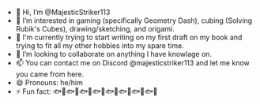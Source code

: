 - 👋 Hi, I’m @MajesticStriker113
- 👀 I’m interested in gaming (specifically Geometry Dash), cubing (Solving Rubik's Cubes), drawing/sketching, and origami.
- 🌱 I'm currently trying to start writing on my first draft on my book and trying to fit all my other hobbies into my spare time.
- 💞️ I’m looking to collaborate on anything I have knowlage on.
- 📫 You can contact me on Discord @majesticstriker113 and let me know you came from here.
- 😄 Pronouns: he/him
- ⚡ Fun fact: 🐟🍉🐟🍉🐟🍉🐟🍉🐟🍉🐟🍉🐟🍉🐟🍉

<!---
MajesticStriker113/MajesticStriker113 is a ✨ special ✨ repository because its `README.md` (this file) appears on your GitHub profile.
You can click the Preview link to take a look at your changes.
--->
